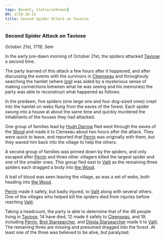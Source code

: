 ```yaml
---
tags: [event, status/unknown]
DR: 1719-10-21
title: Second Spider Attack on Tavoise
---
```

### Second Spider Attack on Taviose
*October 21st, 1719; 3am*

In the early pre-dawn morning of October 21st, the spiders attacked [Taviose](<../../../../gazetteer/greater-sembara/sembara/barony-of-aveil/cleenseau-region/taviose.md>) a second time. 

The party learned of this attack a few hours after it happened, and after discussing the events with the survivors in [Cleenseau](<../../../../gazetteer/greater-sembara/sembara/barony-of-aveil/cleenseau-region/cleenseau/cleenseau.md>) and throughouly searching the hamlet (where [Izgil](<../../../../people/pcs/cleenseau/izgil-moonseeker.md>) was aided by a mysterious sense of making connections between what he was seeing and his memories) the party was able to reconstruct what happened as follows:

In the predawn, five spiders (one large one and four dog-sized ones) crept into the hamlet on webs flung from the eaves of the forest. Each spider swung into a house at about the same time and quickly murdered the inhabitants of the houses they had attacked.

One group of families lead by [Hugh Darrow](<../../../../people/sembarans/hugh-darrow.md>) fled west through the eaves of the [Wood](<../../../../gazetteer/greater-sembara/sembara/barony-of-aveil/cleenseau-region/cleenseau-wood.md>) and made it to Clenseau about two hours after the attack. They were quick to leave, and reported that [Perrin](<../../../../people/sembarans/perrin-voclain.md>) was originally with them, but they waved him back into the village to help the others.

A second group of families was pinned down by the spiders, and only escaped after [Perrin](<../../../../people/sembarans/perrin-voclain.md>) and three other villagers killed the largest spider and one of the smaller ones. This group fled east to [Valit](<../../../../gazetteer/greater-sembara/sembara/barony-of-aveil/cleenseau-region/valit.md>) as the remaining three spiders each dragged a body into [the Wood](<../../../../gazetteer/greater-sembara/sembara/barony-of-aveil/cleenseau-region/cleenseau-wood.md>). 

A trail of blood was seen leaving the village, as was a set of webs, both heading into [the Wood](<../../../../gazetteer/greater-sembara/sembara/barony-of-aveil/cleenseau-region/cleenseau-wood.md>). 

[Perrin](<../../../../people/sembarans/perrin-voclain.md>) made it safely, but badly injured, to [Valit](<../../../../gazetteer/greater-sembara/sembara/barony-of-aveil/cleenseau-region/valit.md>) along with several others. One of the villages who helped kill the spiders died from injuries before reaching [Valit](<../../../../gazetteer/greater-sembara/sembara/barony-of-aveil/cleenseau-region/valit.md>). 

Taking a headcount, the party is able to determine that of the 48 people living in [Taviose](<../../../../gazetteer/greater-sembara/sembara/barony-of-aveil/cleenseau-region/taviose.md>), 14 have died, 12 made it safely to [Cleenseau](<../../../../gazetteer/greater-sembara/sembara/barony-of-aveil/cleenseau-region/cleenseau/cleenseau.md>), and 19, including [Perrin](<../../../../people/sembarans/perrin-voclain.md>), [Brot Starsearcher](<../../../../people/dwarves/brot-starsearcher.md>), and [Diesla Starsearcher](<../../../../people/dwarves/diesla-starsearcher.md>) made it to [Valit](<../../../../gazetteer/greater-sembara/sembara/barony-of-aveil/cleenseau-region/valit.md>). The remaining three are missing and presumed dragged into the forest. At least one of the three was believed to be alive, but paralyzed.